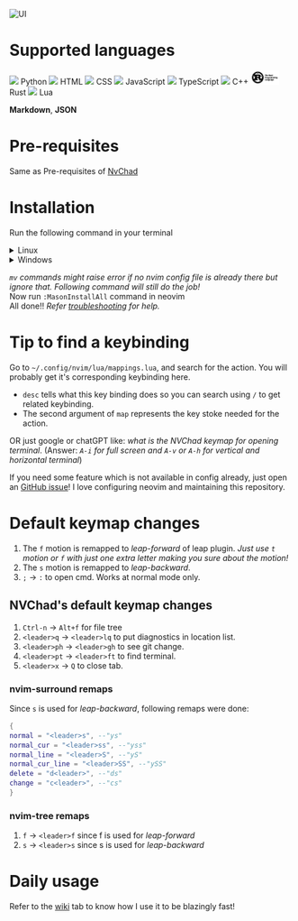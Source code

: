 ![UI](https://github.com/user-attachments/assets/9b20431b-ab4d-4e61-b6c4-5b9519154623)

# Supported languages
<img src="https://cdn.jsdelivr.net/gh/devicons/devicon/icons/python/python-original.svg" width="5%"/> Python
<img src="https://cdn.jsdelivr.net/gh/devicons/devicon/icons/html5/html5-original.svg" width="5%"/> HTML
<img src="https://cdn.jsdelivr.net/gh/devicons/devicon/icons/css3/css3-original.svg" width="5%"/> CSS
<img src="https://cdn.jsdelivr.net/gh/devicons/devicon/icons/javascript/javascript-original.svg" width="5%"/> JavaScript
<img src="https://cdn.jsdelivr.net/gh/devicons/devicon/icons/typescript/typescript-original.svg" width="5%"/> TypeScript
<img src="https://cdn.jsdelivr.net/gh/devicons/devicon/icons/cplusplus/cplusplus-original.svg" width="5%"/> C++
<picture>
    <source media="(prefers-color-scheme: dark)" srcset="https://raw.githubusercontent.com/rust-lang/www.rust-lang.org/master/static/images/rust-social-wide-dark.svg">
    <source media="(prefers-color-scheme: light)" srcset="https://raw.githubusercontent.com/rust-lang/www.rust-lang.org/master/static/images/rust-social-wide-light.svg">
    <img alt="The Rust Programming Language: A language empowering everyone to build reliable and efficient software"
         src="https://raw.githubusercontent.com/rust-lang/www.rust-lang.org/master/static/images/rust-social-wide-light.svg"
         width="10%">
  </picture> Rust
<img src="https://cdn.jsdelivr.net/gh/devicons/devicon/icons/lua/lua-original.svg" width="5%"/> Lua

**Markdown**, **JSON**
# Pre-requisites
Same as Pre-requisites of [NvChad](https://nvchad.com/docs/quickstart/install)

# Installation
Run the following command in your terminal
<details>
<summary>Linux</summary>
<details>
<summary>Clean cache of old setup</summary>
    
 ```bash
 rm -rf ~/.local/state/nvim
 rm -rf ~/.local/share/nvim
 ```
</details>

```bash
mv ~/.config/nvim ~/.config/nvim-backup
mv ~/.local/share/nvim ~/.local/share/nvim-backup
git clone https://github.com/Suryansh-Dey/neovim-config.git ~/.config/nvim && nvim
```
</details>
<details>
<summary>Windows</summary>
In powershell
<details>
<summary>Clean cache of old setup</summary>
    
```powershell
rm -Force $HOME\AppData\Local\nvim-data
```
</details>

```powershell
mv $HOME/AppData/Local/nvim $HOME/AppData/Local/nvim-backup
mv $HOME/AppData/Local/nvim-data $HOME/AppData/Local/nvim-data-backup
git clone https://github.com/Suryansh-Dey/neovim-config.git $HOME/AppData/Local/nvim && nvim
```
</details>

*`mv` commands might raise error if no nvim config file is already there but ignore that. Following command will still do the job!*  
Now run `:MasonInstallAll` command in neovim  
All done!! *Refer [troubleshooting](https://github.com/Suryansh-Dey/neovim-config/wiki/Troubleshooting) for help.*
# Tip to find a keybinding
Go to `~/.config/nvim/lua/mappings.lua`, and search for the action. You will probably get it's corresponding keybinding here.
- `desc` tells what this key binding does so you can search using `/` to get related keybinding.
- The second argument of `map` represents the key stoke needed for the action.

OR just google or chatGPT like: *what is the NVChad keymap for opening terminal*. (Answer: *`A-i` for full screen and `A-v` or `A-h` for vertical and horizontal terminal*)

If you need some feature which is not available in config already, just open an [GitHub issue](https://github.com/Suryansh-Dey/neovim-config/issues)! I love configuring neovim and maintaining this repository.

# Default keymap changes
1. The `f` motion is remapped to *leap-forward* of leap plugin. *Just use `t` motion or `f` with just one extra letter making you sure about the motion!*
2. The `s` motion is remapped to *leap-backward*.
3. `;` -> `:` to open cmd. Works at normal mode only.
## NVChad's default keymap changes
1. `Ctrl-n` -> `Alt+f` for file tree
2. `<leader>q` -> `<leader>lq` to put diagnostics in location list.
3. `<leader>ph` -> `<leader>gh` to see git change.
4. `<leader>pt` -> `<leader>ft` to find terminal.
5. `<leader>x` -> `Q` to close tab.


### nvim-surround remaps
Since `s` is used for *leap-backward*, following remaps were done:
``` lua
{
normal = "<leader>s", --"ys"
normal_cur = "<leader>ss", --"yss"
normal_line = "<leader>S", --"yS"
normal_cur_line = "<leader>SS", --"ySS"
delete = "d<leader>", --"ds"
change = "c<leader>", --"cs"
}
```
### nvim-tree remaps
1. `f` -> `<leader>f` since f is used for *leap-forward*
2. `s` -> `<leader>s` since s is used for *leap-backward*
# Daily usage
Refer to the [wiki](https://github.com/Suryansh-Dey/neovim-config/wiki) tab to know how I use it to be blazingly fast!
